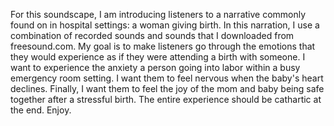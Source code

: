 For this soundscape, I am introducing listeners to a narrative commonly found on in hospital settings: a woman giving birth. In this narration, I use a combination of recorded sounds and sounds that I downloaded from freesound.com. My goal is to make listeners go through the emotions that they would experience as if they were attending a birth with someone. I want to experience the anxiety a person going into labor within a busy emergency room setting. I want them to feel nervous when the baby's heart declines. Finally, I want them to feel the joy of the mom and baby being safe together after a stressful birth. The entire experience should be cathartic at the end. Enjoy.  

